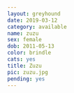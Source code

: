 ```yaml
---
layout: greyhound
date: 2019-03-12
category: available
name: zuzu
sex: female
dob: 2011-05-13
color: brindle
cats: yes
title: Zuzu
pic: zuzu.jpg
pending: yes
---
```


